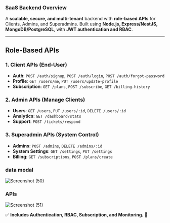 ### **SaaS Backend Overview**  
A **scalable, secure, and multi-tenant** backend with **role-based APIs** for Clients, Admins, and Superadmins. Built using **Node.js, Express/NestJS, MongoDB/PostgreSQL**, with **JWT authentication and RBAC**.  

---

## **Role-Based APIs**  

### **1. Client APIs** (End-User)  
- **Auth**: `POST /auth/signup`, `POST /auth/login`, `POST /auth/forgot-password`  
- **Profile**: `GET /users/me`, `PUT /users/update-profile`  
- **Subscription**: `GET /plans`, `POST /subscribe`, `GET /billing-history`  

### **2. Admin APIs** (Manage Clients)  
- **Users**: `GET /users`, `PUT /users/:id`, `DELETE /users/:id`  
- **Analytics**: `GET /dashboard/stats`  
- **Support**: `POST /tickets/respond`  

### **3. Superadmin APIs** (System Control)  
- **Admins**: `POST /admins`, `DELETE /admins/:id`  
- **System Settings**: `GET /settings`, `PUT /settings`  
- **Billing**: `GET /subscriptions`, `POST /plans/create`

### data modal
  ![Screenshot (50)](https://github.com/user-attachments/assets/96b73910-a4e8-4dac-905f-60841efb8f60)

### APIs

![Screenshot (51)](https://github.com/user-attachments/assets/7457f242-fcb2-461d-802f-55dc6c16e13a)



✅ **Includes Authentication, RBAC, Subscription, and Monitoring.** 🚀
